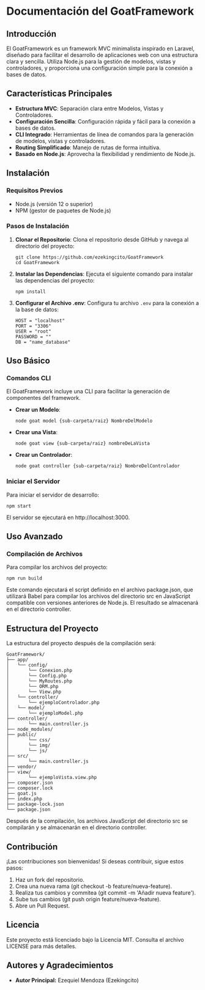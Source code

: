 # Documentación del GoatFramework

Introducción
------------

El GoatFramework es un framework MVC minimalista inspirado en Laravel, diseñado para facilitar el desarrollo de aplicaciones web con una estructura clara y sencilla. Utiliza Node.js para la gestión de modelos, vistas y controladores, y proporciona una configuración simple para la conexión a bases de datos.

Características Principales
---------------------------

-   **Estructura MVC**: Separación clara entre Modelos, Vistas y Controladores.
-   **Configuración Sencilla**: Configuración rápida y fácil para la conexión a bases de datos.
-   **CLI Integrado**: Herramientas de línea de comandos para la generación de modelos, vistas y controladores.
-   **Routing Simplificado**: Manejo de rutas de forma intuitiva.
-   **Basado en Node.js**: Aprovecha la flexibilidad y rendimiento de Node.js.

Instalación
-----------

### Requisitos Previos

-   Node.js (versión 12 o superior)
-   NPM (gestor de paquetes de Node.js)

### Pasos de Instalación

1.  **Clonar el Repositorio**: Clona el repositorio desde GitHub y navega al directorio del proyecto:

    ```plaintext
    git clone https://github.com/ezekingcito/GoatFramework
    cd GoatFramework
    ```

2.  **Instalar las Dependencias**: Ejecuta el siguiente comando para instalar las dependencias del proyecto:

    ```plaintext
    npm install
    ```

3.  **Configurar el Archivo .env**: Configura tu archivo `.env` para la conexión a la base de datos:

    ```plaintext
    HOST = "localhost"
    PORT = "3306"
    USER = "root"
    PASSWORD = ""
    DB = "name_database"
    ```

Uso Básico
----------

### Comandos CLI

El GoatFramework incluye una CLI para facilitar la generación de componentes del framework.

-   **Crear un Modelo**:

    ```plaintext
    node goat model {sub-carpeta/raiz} NombreDelModelo
    ```

-   **Crear una Vista**:

    ```plaintext
    node goat view {sub-carpeta/raiz} nombreDeLaVista
    ```

-   **Crear un Controlador**:

    ```plaintext
    node goat controller {sub-carpeta/raiz} NombreDelControlador
    ```

### Iniciar el Servidor

Para iniciar el servidor de desarrollo:

```plaintext
npm start
```

El servidor se ejecutará en http://localhost:3000.

## Uso Avanzado

### Compilación de Archivos

Para compilar los archivos del proyecto:
```
npm run build   
```


Este comando ejecutará el script definido en el archivo package.json, que utilizará Babel para compilar los archivos del directorio src en JavaScript compatible con versiones anteriores de Node.js. El resultado se almacenará en el directorio controller.

## Estructura del Proyecto
La estructura del proyecto después de la compilación será:
```
GoatFramework/
├── app/
│   └── config/
│       └── Conexion.php
│       └── Config.php
│       └── MyRoutes.php
│       └── ORM.php
│       └── View.php
│   └── controller/
│       └── ejemploControlador.php
│   └── model/
│       └── ejemploModel.php
├── controller/
│       └── main.controller.js
├── node_modules/
├── public/
│       └── css/
│       └── img/
│       └── js/
├── src/
│       └── main.controller.js
├── vendor/
├── view/
│       └── ejemploVista.view.php
├── composer.json
├── composer.lock
├── goat.js
├── index.php
├── package-lock.json
└── package.json
```
Después de la compilación, los archivos JavaScript del directorio src se compilarán y se almacenarán en el directorio controller.
## Contribución
¡Las contribuciones son bienvenidas! Si deseas contribuir, sigue estos pasos:

1. Haz un fork del repositorio.
2. Crea una nueva rama (git checkout -b feature/nueva-feature).
3. Realiza tus cambios y commitea (git commit -m 'Añadir nueva feature').
4. Sube tus cambios (git push origin feature/nueva-feature).
5. Abre un Pull Request.
## Licencia
Este proyecto está licenciado bajo la Licencia MIT. Consulta el archivo LICENSE para más detalles.
## Autores y Agradecimientos
-   **Autor Principal:** Ezequiel Mendoza (Ezekingcito)